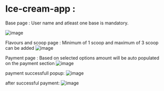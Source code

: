 # Ice-cream-app : 

Base page :
User name and atleast one base is mandatory.

![image](https://user-images.githubusercontent.com/107784718/202645953-54d059cd-105b-4153-90d7-befac2742a84.png)


Flavours and scoop page :
Minimum of 1 scoop and maximum of 3 scoop can be added
![image](https://user-images.githubusercontent.com/107784718/202646168-5e5be0db-10c2-454c-a5b9-57f81f520901.png)

Payment page :
Based on selected options amount will be auto populated on the payment section
![image](https://user-images.githubusercontent.com/107784718/202646268-0aaabc85-8f4e-489f-b264-94155ccda30b.png)

payment successfull popup:
![image](https://user-images.githubusercontent.com/107784718/202646830-5f221f7c-dd68-488e-bbdb-aa7128bc31bd.png)

after successful payment:
![image](https://user-images.githubusercontent.com/107784718/202646569-8a75c9bb-337e-4ae8-b175-1d19e3860a4e.png)

